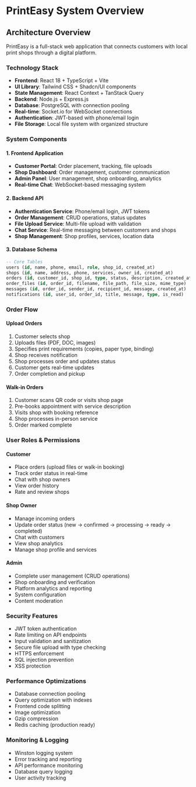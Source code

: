 
# PrintEasy System Overview

## Architecture Overview

PrintEasy is a full-stack web application that connects customers with local print shops through a digital platform.

### Technology Stack
- **Frontend**: React 18 + TypeScript + Vite
- **UI Library**: Tailwind CSS + Shadcn/UI components
- **State Management**: React Context + TanStack Query
- **Backend**: Node.js + Express.js
- **Database**: PostgreSQL with connection pooling
- **Real-time**: Socket.io for WebSocket connections
- **Authentication**: JWT-based with phone/email login
- **File Storage**: Local file system with organized structure

### System Components

#### 1. Frontend Application
- **Customer Portal**: Order placement, tracking, file uploads
- **Shop Dashboard**: Order management, customer communication
- **Admin Panel**: User management, shop onboarding, analytics
- **Real-time Chat**: WebSocket-based messaging system

#### 2. Backend API
- **Authentication Service**: Phone/email login, JWT tokens
- **Order Management**: CRUD operations, status updates
- **File Upload Service**: Multi-file upload with validation
- **Chat Service**: Real-time messaging between customers and shops
- **Shop Management**: Shop profiles, services, location data

#### 3. Database Schema
```sql
-- Core Tables
users (id, name, phone, email, role, shop_id, created_at)
shops (id, name, address, phone, services, owner_id, created_at)
orders (id, customer_id, shop_id, type, status, description, created_at)
order_files (id, order_id, filename, file_path, file_size, mime_type)
messages (id, order_id, sender_id, recipient_id, message, created_at)
notifications (id, user_id, order_id, title, message, type, is_read)
```

### Order Flow

#### Upload Orders
1. Customer selects shop
2. Uploads files (PDF, DOC, images)
3. Specifies print requirements (copies, paper type, binding)
4. Shop receives notification
5. Shop processes order and updates status
6. Customer gets real-time updates
7. Order completion and pickup

#### Walk-in Orders
1. Customer scans QR code or visits shop page
2. Pre-books appointment with service description
3. Visits shop with booking reference
4. Shop processes in-person service
5. Order marked complete

### User Roles & Permissions

#### Customer
- Place orders (upload files or walk-in booking)
- Track order status in real-time
- Chat with shop owners
- View order history
- Rate and review shops

#### Shop Owner
- Manage incoming orders
- Update order status (new → confirmed → processing → ready → completed)
- Chat with customers
- View shop analytics
- Manage shop profile and services

#### Admin
- Complete user management (CRUD operations)
- Shop onboarding and verification
- Platform analytics and reporting
- System configuration
- Content moderation

### Security Features
- JWT token authentication
- Rate limiting on API endpoints
- Input validation and sanitization
- Secure file upload with type checking
- HTTPS enforcement
- SQL injection prevention
- XSS protection

### Performance Optimizations
- Database connection pooling
- Query optimization with indexes
- Frontend code splitting
- Image optimization
- Gzip compression
- Redis caching (production ready)

### Monitoring & Logging
- Winston logging system
- Error tracking and reporting
- API performance monitoring
- Database query logging
- User activity tracking
